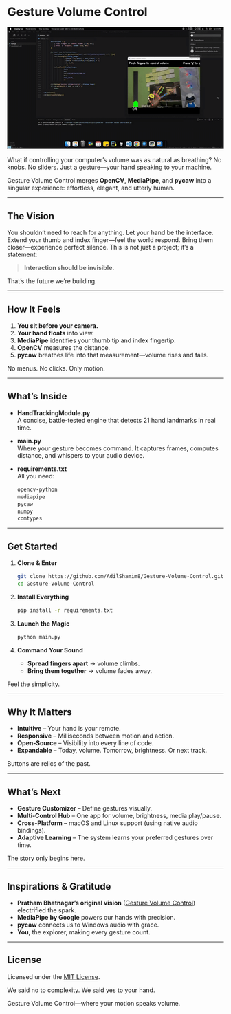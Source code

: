 # Gesture Volume Control
![](https://github.com/AdilShamim8/Gesture-Volume-Control/blob/main/image/Output.gif)


What if controlling your computer’s volume was as natural as breathing? No knobs. No sliders. Just a gesture—your hand speaking to your machine.

Gesture Volume Control merges **OpenCV**, **MediaPipe**, and **pycaw** into a singular experience: effortless, elegant, and utterly human.

---

##  The Vision

You shouldn’t need to reach for anything. Let your hand be the interface. Extend your thumb and index finger—feel the world respond. Bring them closer—experience perfect silence. This is not just a project; it’s a statement:

> **Interaction should be invisible.**

That’s the future we’re building.

---

##  How It Feels

1. **You sit before your camera.**  
2. **Your hand floats** into view.  
3. **MediaPipe** identifies your thumb tip and index fingertip.  
4. **OpenCV** measures the distance.  
5. **pycaw** breathes life into that measurement—volume rises and falls.  

No menus. No clicks. Only motion.

---

##  What’s Inside

- **HandTrackingModule.py**  
  A concise, battle-tested engine that detects 21 hand landmarks in real time.

- **main.py**  
  Where your gesture becomes command. It captures frames, computes distance, and whispers to your audio device.

- **requirements.txt**  
  All you need:  
  ```txt
  opencv-python
  mediapipe
  pycaw
  numpy
  comtypes

---

##  Get Started

1. **Clone & Enter**

   ```bash
   git clone https://github.com/AdilShamim8/Gesture-Volume-Control.git
   cd Gesture-Volume-Control
   ```

2. **Install Everything**

   ```bash
   pip install -r requirements.txt
   ```

3. **Launch the Magic**

   ```bash
   python main.py
   ```

4. **Command Your Sound**

   * **Spread fingers apart** → volume climbs.
   * **Bring them together** → volume fades away.

Feel the simplicity.

---

##  Why It Matters

* **Intuitive** – Your hand is your remote.
* **Responsive** – Milliseconds between motion and action.
* **Open‐Source** – Visibility into every line of code.
* **Expandable** – Today, volume. Tomorrow, brightness. Or next track.

Buttons are relics of the past.

---

##  What’s Next

* **Gesture Customizer** – Define gestures visually.
* **Multi‐Control Hub** – One app for volume, brightness, media play/pause.
* **Cross‐Platform** – macOS and Linux support (using native audio bindings).
* **Adaptive Learning** – The system learns your preferred gestures over time.

The story only begins here.

---

##  Inspirations & Gratitude

* **Pratham Bhatnagar’s original vision**
  ([Gesture Volume Control](https://github.com/pratham-bhatnagar/Gesture-Volume-Control)) electrified the spark.
* **MediaPipe by Google** powers our hands with precision.
* **pycaw** connects us to Windows audio with grace.
* **You**, the explorer, making every gesture count.

---

##  License

Licensed under the [MIT License](LICENSE).

We said no to complexity. We said yes to your hand.

Gesture Volume Control—where your motion speaks volume.

